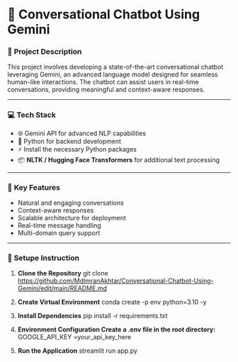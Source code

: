 # 🤖 Conversational Chatbot Using Gemini  

### 🌟 **Project Description**  
This project involves developing a state-of-the-art conversational chatbot leveraging Gemini, an advanced language model designed for seamless human-like interactions. The chatbot can assist users in real-time conversations, providing meaningful and context-aware responses.

---

### 💻 **Tech Stack**  
- 🌐 Gemini API for advanced NLP capabilities  
- 🐍 Python for backend development  
- ⚡ Install the necessary Python packages   
- 📦 **NLTK / Hugging Face Transformers** for additional text processing  

---

### 🚀 **Key Features**  
- Natural and engaging conversations  
- Context-aware responses  
- Scalable architecture for deployment  
- Real-time message handling  
- Multi-domain query support  

---

### 📂 **Setupe Instruction**
1. **Clone the Repository**
git clone <https://github.com/MdImranAkhtar/Conversational-Chatbot-Using-Gemini/edit/main/README.md>

2. **Create Virtual Environment**
conda create -p env python=3.10 -y

3. **Install Dependencies**
pip install -r requirements.txt

4. **Environment Configuration Create a .env file in the root directory:**
GOOGLE_API_KEY =your_api_key_here

5. **Run the Application**
streamlit run app.py
